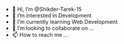 - 👋 Hi, I’m @Shikder-Tarek-15
- 👀 I’m interested in Development
- 🌱 I’m currently learning Web Development
- 💞️ I’m looking to collaborate on ...
- 📫 How to reach me ...

<!---
Shikder-Tarek-15/Shikder-Tarek-15 is a ✨ special ✨ repository because its `README.md` (this file) appears on your GitHub profile.
You can click the Preview link to take a look at your changes.
--->
